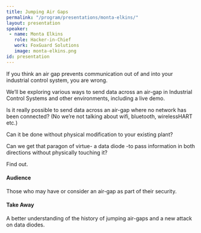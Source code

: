 ```yaml
---
title: Jumping Air Gaps
permalink: "/program/presentations/monta-elkins/"
layout: presentation
speaker: 
 - name: Monta Elkins
   role: Hacker-in-Chief
   work: FoxGuard Solutions
   image: monta-elkins.png
id: presentation
---
```


If you think an air gap prevents communication out of and into your industrial control system, you are wrong.

We’ll be exploring various ways to send data across an air-gap in Industrial Control Systems and other environments, including a live demo.

Is it really possible to send data across an air-gap where no network has been connected? (No we’re not talking about wifi, bluetooth, wirelessHART etc.)

Can it be done without physical modification to your existing plant?

Can we get that paragon of virtue- a data diode -to pass information in both directions without physically touching it?

Find out.

#### Audience
Those who may have or consider an air-gap as part of their security.

#### Take Away
A better understanding of the history of jumping air-gaps and a new attack on data diodes.
